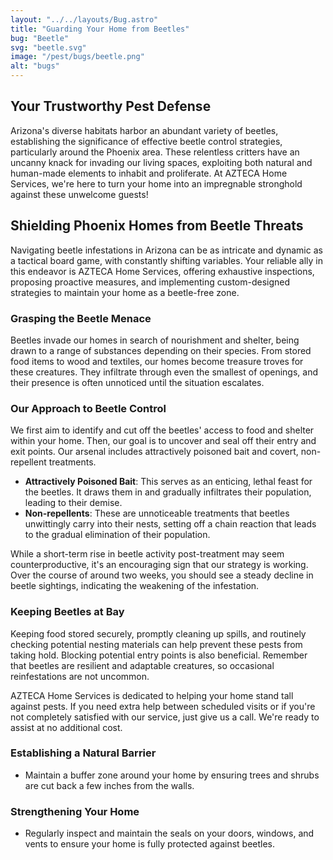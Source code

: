 ```yaml
---
layout: "../../layouts/Bug.astro"
title: "Guarding Your Home from Beetles"
bug: "Beetle"
svg: "beetle.svg"
image: "/pest/bugs/beetle.png"
alt: "bugs"
---
```


## Your Trustworthy Pest Defense

Arizona's diverse habitats harbor an abundant variety of beetles, establishing the significance of effective beetle control strategies, particularly around the Phoenix area. These relentless critters have an uncanny knack for invading our living spaces, exploiting both natural and human-made elements to inhabit and proliferate. At AZTECA Home Services, we're here to turn your home into an impregnable stronghold against these unwelcome guests!

## Shielding Phoenix Homes from Beetle Threats

Navigating beetle infestations in Arizona can be as intricate and dynamic as a tactical board game, with constantly shifting variables. Your reliable ally in this endeavor is AZTECA Home Services, offering exhaustive inspections, proposing proactive measures, and implementing custom-designed strategies to maintain your home as a beetle-free zone.

### Grasping the Beetle Menace

Beetles invade our homes in search of nourishment and shelter, being drawn to a range of substances depending on their species. From stored food items to wood and textiles, our homes become treasure troves for these creatures. They infiltrate through even the smallest of openings, and their presence is often unnoticed until the situation escalates.

### Our Approach to Beetle Control

We first aim to identify and cut off the beetles' access to food and shelter within your home. Then, our goal is to uncover and seal off their entry and exit points. Our arsenal includes attractively poisoned bait and covert, non-repellent treatments.

- **Attractively Poisoned Bait**: This serves as an enticing, lethal feast for the beetles. It draws them in and gradually infiltrates their population, leading to their demise.
- **Non-repellents**: These are unnoticeable treatments that beetles unwittingly carry into their nests, setting off a chain reaction that leads to the gradual elimination of their population.

While a short-term rise in beetle activity post-treatment may seem counterproductive, it's an encouraging sign that our strategy is working. Over the course of around two weeks, you should see a steady decline in beetle sightings, indicating the weakening of the infestation.

### Keeping Beetles at Bay

Keeping food stored securely, promptly cleaning up spills, and routinely checking potential nesting materials can help prevent these pests from taking hold. Blocking potential entry points is also beneficial. Remember that beetles are resilient and adaptable creatures, so occasional reinfestations are not uncommon.

AZTECA Home Services is dedicated to helping your home stand tall against pests. If you need extra help between scheduled visits or if you're not completely satisfied with our service, just give us a call. We're ready to assist at no additional cost.

### Establishing a Natural Barrier

- Maintain a buffer zone around your home by ensuring trees and shrubs are cut back a few inches from the walls.

### Strengthening Your Home

- Regularly inspect and maintain the seals on your doors, windows, and vents to ensure your home is fully protected against beetles.
